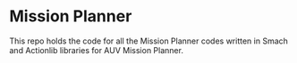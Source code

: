 # Mission Planner

This repo holds the code for all the Mission Planner codes written in Smach and Actionlib libraries for AUV Mission Planner.
